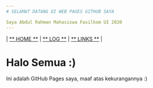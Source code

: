 ```yaml
---
# SELAMAT DATANG DI WEB PAGES GITHUB SAYA 

Saya Abdul Rahman Mahasiswa Fasilkom UI 2020
---
```

| [** HOME **]() | [** LOG **](TXT/MyLog.txt) | [** LINKS **](LINKS) |

# Halo Semua :)

Ini adalah GitHub Pages saya, maaf atas kekurangannya :)
